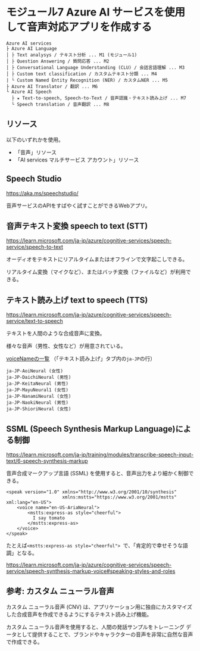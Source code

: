 # モジュール7 Azure AI サービスを使用して音声対応アプリを作成する

```
Azure AI services
├ Azure AI Language
│ ├ Text analysys / テキスト分析 ... M1 (モジュール1)
│ ├ Question Answering / 質問応答 ... M2
│ ├ Conversational Language Understanding (CLU) / 会話言語理解 ... M3
│ ├ Custom text classification / カスタムテキスト分類 ... M4
| └ Custom Named Entity Recognition (NER) / カスタムNER ... M5
├ Azure AI Translator / 翻訳 ... M6
└ Azure AI Speech
  ├ ★ Text-to-speech, Speech-to-Text / 音声認識・テキスト読み上げ ... M7
  └ Speech translation / 音声翻訳 ... M8
```

## リソース

以下のいずれかを使用。

- 「音声」リソース
- 「AI services マルチサービス アカウント」リソース

## Speech Studio

https://aka.ms/speechstudio/

音声サービスのAPIをすばやく試すことができるWebアプリ。

## 音声テキスト変換 speech to text (STT)

https://learn.microsoft.com/ja-jp/azure/cognitive-services/speech-service/speech-to-text

オーディオをテキストにリアルタイムまたはオフラインで文字起こしできる。

リアルタイム変換（マイクなど）、またはバッチ変換（ファイルなど）が利用できる。

## テキスト読み上げ text to speech (TTS)

https://learn.microsoft.com/ja-jp/azure/cognitive-services/speech-service/text-to-speech

テキストを人間のような合成音声に変換。

様々な音声（男性、女性など）が用意されている。

[voiceNameの一覧](https://learn.microsoft.com/ja-jp/azure/cognitive-services/speech-service/language-support?tabs=tts#supported-languages) （「テキスト読み上げ」タブ内の`ja-JP`の行）

```
ja-JP-AoiNeural (女性)
ja-JP-DaichiNeural (男性)
ja-JP-KeitaNeural (男性)
ja-JP-MayuNeural1 (女性)
ja-JP-NanamiNeural (女性)
ja-JP-NaokiNeural (男性)
ja-JP-ShioriNeural (女性)
```

## SSML (Speech Synthesis Markup Language)による制御

https://learn.microsoft.com/ja-jp/training/modules/transcribe-speech-input-text/6-speech-synthesis-markup

音声合成マークアップ言語 (SSML) を使用すると、音声出力をより細かく制御できる。

```
<speak version="1.0" xmlns="http://www.w3.org/2001/10/synthesis" 
                     xmlns:mstts="https://www.w3.org/2001/mstts" xml:lang="en-US"> 
    <voice name="en-US-AriaNeural"> 
        <mstts:express-as style="cheerful"> 
          I say tomato 
        </mstts:express-as> 
    </voice> 
</speak>
```

たとえば`<mstts:express-as style="cheerful"> `で、「肯定的で幸せそうな語調」となる。

https://learn.microsoft.com/ja-jp/azure/cognitive-services/speech-service/speech-synthesis-markup-voice#speaking-styles-and-roles


## 参考: カスタム ニューラル音声

カスタム ニューラル音声 (CNV) は、アプリケーション用に独自にカスタマイズした合成音声を作成できるようにするテキスト読み上げ機能。

カスタム ニューラル音声を使用すると、人間の発話サンプルをトレーニング データとして提供することで、ブランドやキャラクターの音声を非常に自然な音声で作成できる。

